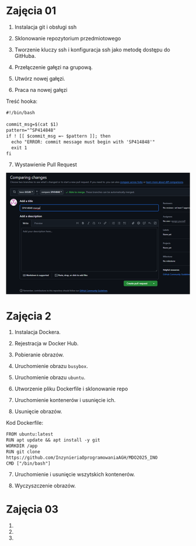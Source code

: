 # Zajęcia 01

1. Instalacja git i obsługi ssh

2. Sklonowanie repozytorium przedmiotowego

3. Tworzenie kluczy ssh i konfiguracja ssh jako metodę dostępu do GitHuba.

4. Przełączenie gałęzi na grupową.

5. Utwórz nowej gałęzi.

6. Praca na nowej gałęzi

Treść hooka:
```
#!/bin/bash

commit_msg=$(cat $1)
pattern="^SP414848"
if ! [[ $commit_msg =~ $pattern ]]; then
  echo "ERROR: commit message must begin with 'SP414848'"
  exit 1
fi
```

7. Wystawienie Pull Request

![Pull Request](screens/lab1-last.png)

# Zajęcia 2

1. Instalacja Dockera.

2. Rejestracja w Docker Hub.

3. Pobieranie obrazów.

4. Uruchomienie obrazu `busybox`.

5. Uruchomienie obrazu `ubuntu`.

6. Utworzenie pliku Dockerfile i sklonowanie repo

7. Uruchomienie kontenerów i usunięcie ich.

8. Usunięcie obrazów.

Kod Dockerfile:
```
FROM ubuntu:latest
RUN apt update && apt install -y git
WORKDIR /app
RUN git clone https://github.com/InzynieriaOprogramowaniaAGH/MDO2025_INO
CMD ["/bin/bash"]
```

7. Uruchomienie i usunięcie wszytskich kontenerów.

8. Wyczyszczenie obrazów.

# Zajęcia 03

1.

2.

3.
